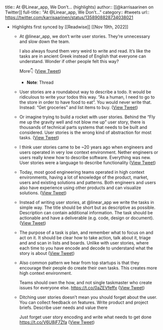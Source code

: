 title:: At @Linear_app, We Don’t... (highlights)
author:: [[@karrisaarinen on Twitter]]
full-title:: "At @Linear_app, We Don’t..."
category:: #tweets
url:: https://twitter.com/karrisaarinen/status/1358908828734038021

- Highlights first synced by [[Readwise]] [[Nov 19th, 2022]]
	- At @linear_app, we don’t write user stories. They’re unnecessary and slow down the team.
	  
	  I also always found them very weird to write and read. It’s like the tasks are in ancient Greek instead of English that everyone can understand. Wonder if other people felt this way?
	  
	  More👇 ([View Tweet](https://twitter.com/karrisaarinen/status/1358908828734038021))
		- **Note**: Thread
	- User stories are a roundabout way to describe a todo. It would be ridiculous to write your todos this way. “As a human, I need to go to the store in order to have food to eat”. You would never write that. Instead: “Get groceries” and list items to buy. ([View Tweet](https://twitter.com/karrisaarinen/status/1358908829526675456))
	- Or imagine trying to build a rocket with user stories. Behind the “Fly me up the gravity well and not blow me up” user story, there is thousands of technical parts systems that needs to be built and considered. User stories is the wrong kind of abstraction for most tasks. ([View Tweet](https://twitter.com/karrisaarinen/status/1358908831502266371))
	- I think user stories came to be ~20 years ago when engineers and users operated in very low context environment. Nether engineers or users really knew how to describe software. Everything was new. User stories were a language to describe functionality ([View Tweet](https://twitter.com/karrisaarinen/status/1358908834832551937))
	- Today, most good engineering teams operated in high context environments, having a lot of knowledge of the product, market, users and existing solutions and patterns. Both engineers and users also have experience using other products and can visualize solutions. ([View Tweet](https://twitter.com/karrisaarinen/status/1358908839727255553))
	- Instead of writing user stories, at @linear_app we write the tasks in simple way. The title should be short but as descriptive as possible. Description can contain additional information. The task should be actionable and have a deliverable (e.g. code, design or document). ([View Tweet](https://twitter.com/karrisaarinen/status/1358908845121146880))
	- The purpose of a task is plan, and remember what to focus on and act on it. It should be clear how to take action, talk about it, triage and and scan in lists and boards. Unlike with user stories, where each time to you have encode and decode to understand what the story is about ([View Tweet](https://twitter.com/karrisaarinen/status/1358908847075721219))
	- Also common pattern we hear from top startups is that they encourage their people do create their own tasks. This creates more high context environment. 
	  
	  Teams should own the how, and not single taskmaster who create issues for everyone else. https://t.co/0aZEVfeffx ([View Tweet](https://twitter.com/karrisaarinen/status/1358908849520975873))
	- Ditching user stories doesn’t mean you should forget about the user. You can collect feedback on features. Write product and project briefs. Describe user needs and value there
	  
	  Just forget user story encoding and write what needs to get done
	  https://t.co/V6U8jF7Zfa ([View Tweet](https://twitter.com/karrisaarinen/status/1358908850837934081))